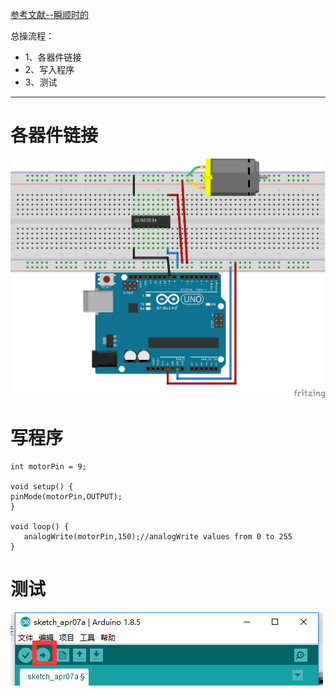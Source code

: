 [参考文献--瞬顺时的](http://blog.sina.com.cn/s/blog_8043e91a0102wiar.html)

总操流程：
- 1、各器件链接
- 2、写入程序
- 3、测试

----------
# 各器件链接
![](image/20-1.png)
# 写程序
```
int motorPin = 9;

void setup() {
pinMode(motorPin,OUTPUT);
}

void loop() {
   analogWrite(motorPin,150);//analogWrite values from 0 to 255
}
```
# 测试
![](image/19-2.png)